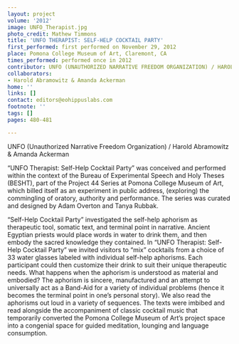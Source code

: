 ```yaml
---
layout: project
volume: '2012'
image: UNFO_Therapist.jpg
photo_credit: Mathew Timmons
title: 'UNFO THERAPIST: SELF-HELP COCKTAIL PARTY'
first_performed: first performed on November 29, 2012
place: Pomona College Museum of Art, Claremont, CA
times_performed: performed once in 2012
contributor: UNFO (UNAUTHORIZED NARRATIVE FREEDOM ORGANIZATION) / HAROLD ABRAMOWITZ & AMANDA ACKERMAN
collaborators:
- Harold Abramowitz & Amanda Ackerman
home: ''
links: []
contact: editors@eohippuslabs.com
footnote: ''
tags: []
pages: 480-481

---
```


UNFO (Unauthorized Narrative Freedom Organization) / Harold Abramowitz & Amanda Ackerman

“UNFO Therapist: Self-Help Cocktail Party” was conceived and performed within the context of the Bureau of Experimental Speech and Holy Theses (BESHT), part of the Project 44 Series at Pomona College Museum of Art, which billed itself as an experiment in public address, (exploring) the commingling of oratory, authority and performance. The series was curated and designed by Adam Overton and Tanya Rubbak.

“Self-Help Cocktail Party” investigated the self-help aphorism as therapeutic tool, somatic text, and terminal point in narrative. Ancient Egyptian priests would place words in water to drink them, and then embody the sacred knowledge they contained. In “UNFO Therapist: Self-Help Cocktail Party” we invited visitors to “mix” cocktails from a choice of 33 water glasses labeled with individual self-help aphorisms. Each participant could then customize their drink to suit their unique therapeutic needs. What happens when the aphorism is understood as material and embodied? The aphorism is sincere, manufactured and an attempt to universally act as a Band-Aid for a variety of individual problems (hence it becomes the terminal point in one’s personal story). We also read the aphorisms out loud in a variety of sequences. The texts were imbibed and read alongside the accompaniment of classic cocktail music that temporarily converted the Pomona College Museum of Art’s project space into a congenial space for guided meditation, lounging and language consumption.
